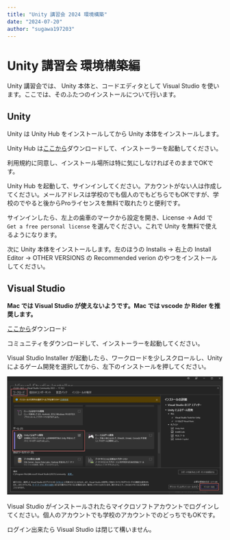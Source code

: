 ```yaml
---
title: "Unity 講習会 2024 環境構築"
date: "2024-07-20"
author: "sugawa197203"
---
```


# Unity 講習会 環境構築編

Unity 講習会では、 Unity 本体と、コードエディタとして Visual Studio を使います。ここでは、そのふたつのインストールについて行います。

## Unity

Unity は Unity Hub をインストールしてから Unity 本体をインストールします。

Unity Hub は[ここから](https://unity.com/ja/download)ダウンロードして、インストーラーを起動してください。

利用規約に同意し、インストール場所は特に気にしなければそのままでOKです。

Unity Hub を起動して、サインインしてください。アカウントがない人は作成してください。メールアドレスは学校のでも個人のでもどちらでもOKですが、学校のでやると後からProライセンスを無料で取れたりと便利です。

サインインしたら、左上の歯車のマークから設定を開き、License -> Add で `Get a free personal license` を選んでください。これで Unity を無料で使えるようになります。

次に Unity 本体をインストールします。左のほうの Installs -> 右上の Install Editor -> OTHER VERSIONS の Recommended verion のやつをインストールしてください。

## Visual Studio

**Mac では Visual Studio が使えないようです。Mac では vscode か Rider を推奨します。**

[ここから](https://visualstudio.microsoft.com/ja/downloads/)ダウンロード

コミュニティをダウンロードして、インストーラーを起動してください。

Visual Studio Installer が起動したら、ワークロードを少しスクロールし、Unityによるゲーム開発を選択してから、左下のインストールを押してください。

![select_vs](./select_vs.webp)

Visual Studio がインストールされたらマイクロソフトアカウントでログインしてください。個人のアカウントでも学校のアカウントでのどっちでもOKです。

ログイン出来たら Visual Studio は閉じて構いません。
